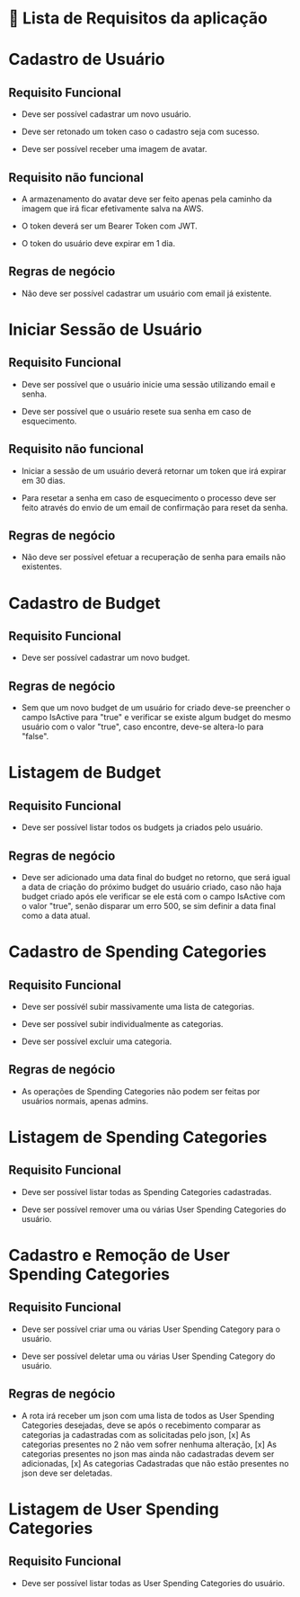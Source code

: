 # 📝 Lista de Requisitos da aplicação 

# Cadastro de Usuário

## Requisito Funcional

- Deve ser possível cadastrar um novo usuário.

- Deve ser retonado um token caso o cadastro seja com sucesso.

- Deve ser possível receber uma imagem de avatar.

## Requisito não funcional

- A armazenamento do avatar deve ser feito apenas pela caminho da imagem que irá ficar efetivamente salva na AWS.

- O token deverá ser um Bearer Token com JWT.

- O token do usuário deve expirar em 1 dia.

## Regras de negócio 

- Não deve ser possível cadastrar um usuário com email já existente.

# Iniciar Sessão  de Usuário

## Requisito Funcional

- Deve ser possível que o usuário inicie uma sessão utilizando email e senha.

- Deve ser possível que o usuário resete sua senha em caso de esquecimento.

## Requisito não funcional

- Iniciar a sessão de um usuário deverá retornar um token que irá expirar em 30 dias.

- Para resetar a senha em caso de esquecimento o processo deve ser feito através do envio de um email de confirmação para reset da senha.

## Regras de negócio 

- Não deve ser possível efetuar a recuperação de senha para emails não existentes.

# Cadastro de Budget

## Requisito Funcional

- Deve ser possível cadastrar um novo budget.

## Regras de negócio 

- Sem que um novo budget de um usuário for criado deve-se preencher o campo IsActive para "true" e verificar se existe algum budget do mesmo usuário com o valor "true", caso encontre, deve-se altera-lo para "false".

# Listagem de Budget

## Requisito Funcional

- Deve ser possível listar todos os budgets ja criados pelo usuário.

## Regras de negócio 

- Deve ser adicionado uma data final do budget no retorno, que será igual a data de criação do próximo budget do usuário criado, caso não haja budget criado após ele verificar se ele está com o campo IsActive com o valor "true", senão disparar um erro 500, se sim definir a data final como a data atual.

# Cadastro de Spending Categories

## Requisito Funcional

- Deve ser possívél subir massivamente uma lista de categorias.

- Deve ser possível subir individualmente as categorias.

- Deve ser possível excluir uma categoria.

## Regras de negócio

- As operações de Spending Categories não podem ser feitas por usuários normais, apenas admins.

# Listagem de Spending Categories

## Requisito Funcional

- Deve ser possível listar todas as Spending Categories cadastradas.

- Deve ser possível remover uma ou várias User Spending Categories do usuário.

# Cadastro e Remoção de User Spending Categories

## Requisito Funcional

- Deve ser possível criar uma ou várias User Spending Category para o usuário.

- Deve ser possível deletar uma ou várias User Spending Category do usuário.

## Regras de negócio

- A rota irá receber um json com uma lista de todos as User Spending Categories desejadas, deve se após o recebimento comparar as categorias ja cadastradas com as solicitadas pelo json, [x] As categorias presentes no 2 não vem sofrer nenhuma alteração, [x] As categorias presentes no json mas ainda não cadastradas devem ser adicionadas, [x] As categorias Cadastradas que não estão presentes no json deve ser deletadas.

# Listagem de User Spending Categories

## Requisito Funcional

- Deve ser possível listar todas as User Spending Categories do usuário.



